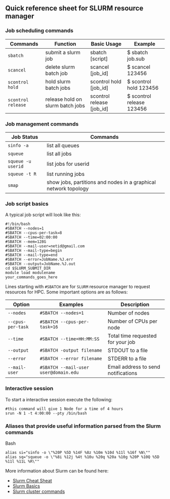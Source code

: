 ## Quick reference sheet for SLURM resource manager 

### Job scheduling commands

| Commands | Function | Basic Usage | Example |
| --- | --- | --- | --- |
| `sbatch` | submit a slurm job | sbatch [script] | $ sbatch job.sub |
| `scancel` | delete slurm batch job | scancel [job_id] | $ scancel 123456 |
| `scontrol hold` | hold slurm batch jobs | scontrol hold [job_id] | $ scontrol hold 123456 |
| `scontrol release` | release hold on slurm batch jobs | scontrol release [job_id] | $ scontrol release 123456 |

### Job management commands

| Job Status | Commands |
| --- | --- |
| `sinfo -a` | list all queues |
| `squeue` | list all jobs |
| `squeue -u userid` | list jobs for userid |
| `squeue -t R` | list running jobs |
| `smap` | show jobs, partitions and nodes in a graphical network topology |


### Job script basics

A typical job script will look like this:

```
#!/bin/bash
#SBATCH --nodes=1 
#SBATCH --cpus-per-task=8 
#SBATCH --time=02:00:00
#SBATCH --mem=128G
#SBATCH --mail-user=netid@gmail.com
#SBATCH --mail-type=begin
#SBATCH --mail-type=end
#SBATCH --error=JobName.%J.err
#SBATCH --output=JobName.%J.out
cd $SLURM_SUBMIT_DIR
module load modulename
your_commands_goes_here
```

Lines starting with `#SBATCH` are for `SLURM` resource manager to request resources for HPC. Some important options are as follows:

 
| Option | Examples | Description |
| --- | --- | --- |
| `--nodes` | `#SBATCH --nodes=1` | Number of nodes |
| `--cpus-per-task` | `#SBATCH --cpus-per-task=16` | Number of CPUs per node |
| `--time` | `#SBATCH --time=HH:MM:SS` | Total time requested for your job |
| `--output` | `#SBATCH -output filename` | STDOUT to a file |
| `--error` | `#SBATCH --error filename` | STDERR to a file |
| `--mail-user` | `#SBATCH --mail-user user@domain.edu` | Email address to send notifications |

### Interactive session 

To start a interactive session execute the following:

```
#this command will give 1 Node for a time of 4 hours
srun -N 1 -t 4:00:00 --pty /bin/bash 

```


### Aliases that provide useful information parsed from the Slurm commands

Bash
```
alias si="sinfo -o \"%20P %5D %14F %8z %10m %10d %11l %16f %N\""
alias sq="squeue -o \"%8i %12j %4t %10u %20q %20a %10g %20P %10Q %5D %11l %11L %R\""
```
More information about Slurm can be found here:

- [Slurm Cheat Sheat](https://www.chpc.utah.edu/presentations/SlurmCheatsheet.pdf)
- [Slurm Basics](http://researchit.las.iastate.edu/slurm-basics)
- [Slurm cluster commands](https://sites.google.com/a/case.edu/hpc-upgraded-cluster/slurm-cluster-commands)